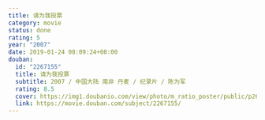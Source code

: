 ```yaml
---
title: 请为我投票
category: movie
status: done
rating: 5
year: "2007"
date: 2019-01-24 08:09:24+08:00
douban:
  id: "2267155"
  title: 请为我投票
  subtitle: 2007 / 中国大陆 南非 丹麦 / 纪录片 / 陈为军
  rating: 8.5
  cover: https://img1.doubanio.com/view/photo/m_ratio_poster/public/p2601693538.jpg
  link: https://movie.douban.com/subject/2267155/
---
```



